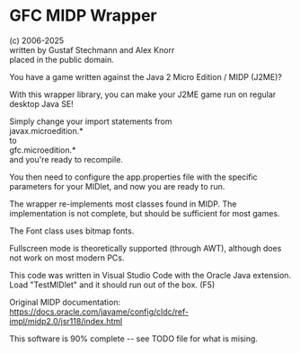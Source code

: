 GFC MIDP Wrapper
================
(c) 2006-2025<br>
written by Gustaf Stechmann and Alex Knorr <br>
placed in the public domain.<br>

You have a game written against the Java 2 Micro Edition / MIDP (J2ME)?

With this wrapper library, you can make your J2ME game run on regular desktop Java SE!

Simply change your import statements from<br>
javax.microedition.* <br>
to<br>
gfc.microedition.* <br>
and you're ready to recompile.

You then need to configure the app.properties file with the specific parameters for your MIDlet,
and now you are ready to run.

The wrapper re-implements most classes found in MIDP. The implementation is not complete, but should be sufficient for most games.

The Font class uses bitmap fonts.

Fullscreen mode is theoretically supported (through AWT), although does not work on most modern PCs.

This code was written in Visual Studio Code with the Oracle Java extension.
Load "TestMIDlet" and it should run out of the box. (F5)

Original MIDP documentation:
https://docs.oracle.com/javame/config/cldc/ref-impl/midp2.0/jsr118/index.html

This software is 90% complete -- see TODO file for what is mising.